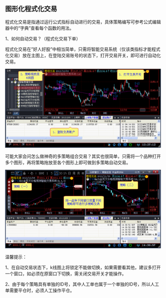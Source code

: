 ## 图形化程式化交易

程式化交易是指通过运行公式指标自动进行的交易，具体策略编写可参考公式编辑器中的“字典”查看每个函数的用法。



1、如何自动交易？（程式化交易下单）



程式化交易在”好人好股”中相当简单，只需将智能交易系统（仅该类指标才能程式化交易）放在主图上，在登陆交易账号的状态下，打开交易开关，即可进行自动化交易。





![](/assets/1711041.png)



可能大家会问怎么做神奇的多策略组合交易？其实也很简单，只需将一个品种打开多个图形，再将策略拖放至各个图形上即可做到多策略自动交易。





![](/assets/1711042.png)



温馨提示：



1、在自动交易状态下，k线图上将锁定不能做切换，如果需要看其他，建议多打开一个窗口，如必须在原窗口下切换，需关闭交易开关才能操作。

2、由于每个策略具有单独的ID号，其中人工单也属于一个单独的ID号，所以人工单需要平仓时，必须人工操作平仓。